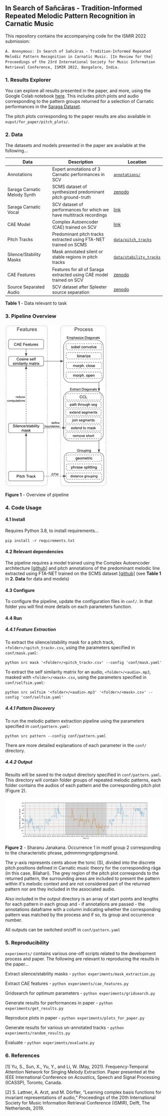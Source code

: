 ## In Search of Sañcāras - Tradition-Informed Repeated Melodic Pattern Recognition in Carnatic Music

This repository contains the accompanying code for the ISMIR 2022 submission:

`A. Anonymous: In Search of Sañcāras - Tradition-Informed Repeated Melodic Pattern Recognition in Carnatic Music. [In Review for the] Proceedings of the 23rd International Society for Music Information Retrieval Conference, ISMIR 2022, Bangalore, India.`

### 1. Results Explorer
You can explore all results presented in the paper, and more, using the Google Colab notebook [here](https://colab.research.google.com/drive/115wznvNTr0cdaKN3EBWuCJMz3n-A7P-J?usp=sharing). This includes pitch plots and audio corresponding to the pattern groups returned for a selection of Carnatic performances in the [Saraga Dataset](https://mtg.github.io/saraga/).

The pitch plots corresponding to the paper results are also available in `ouput/for_paper/pitch_plots/`.

### 2. Data
The datasets and models presented in the paper are available at the following...

| **Data**                     | **Description**                                                     | **Location**                                |
|------------------------------|---------------------------------------------------------------------|---------------------------------------------|
| Annotations                  | Expert annotations of 3 Carnatic performances in SCV                | [`annotations/`](https://github.com/searching-sancaras-ISMIR22/searching_for_sancaras/tree/main/annotations)              |
| Saraga Carnatic Melody Synth | SCMS dataset of synthesized predominant pitch ground-truth          | [zenodo](https://zenodo.org/record/5553925) |
| Saraga Carnatic Vocal        | SCV dataset of performances for which we have multitrack recordings | [link](url)								   |
| CAE Model                    | Complex Autoencoder (CAE) trained on SCV                            | [link](url)                                 |
| Pitch Tracks                 | Predominant pitch tracks extracted using FTA-NET trained on SCMS    | [`data/pitch_tracks`](https://github.com/searching-sancaras-ISMIR22/searching_for_sancaras/tree/main/data/pitch_tracks)                         |
| Silence/Stability Masks      | Mask annotated silent or stable regions in pitch tracks             | [`data/stability_tracks`](https://github.com/searching-sancaras-ISMIR22/searching_for_sancaras/tree/main/data/stability_tracks)              |
| CAE Features                 | Features for all of Saraga extracted using CAE model trained on SCV | [zenodo](url)                               |
| Source Separated Audio       | SCV dataset after Spleeter source separation                        | [zenodo](url)                               |

**Table 1** - Data relevant to task

### 3. Pipeline Overview

![Overview of pipeline](./plots_for_paper/schematic.png?raw=true)

**Figure 1** - Overview of pipeline


### 4. Code Usage

#### 4.1 Install
Requires Python 3.8, to install requirements...

`pip install -r requirements.txt`

#### 4.2 Relevant dependencies
The pipeline requires a model trained using the Complex Autoencoder architecture [[github]](https://github.com/SonyCSLParis/cae-invar) and pitch annotations of the predominant melodic line extracted using FTA-NET trained on the SCMS dataset [[github]](https://github.com/TISMIR22-Carnatic/carnatic-pitch-patterns)  (see **Table 1** in **2. Data** for data and models)

#### 4.3 Configure

To configure the pipeline, update the configuration files in `conf/`. In that folder you will find more details on each parameters function.

#### 4.4 Run

##### 4.4.1 Feature Extraction
To extract the silence/stability mask for a pitch track, `<folder>/<pitch_track>.csv`, using the parameters specified in `conf/mask.yaml`:

```
python src mask '<folder>/<pitch_track>.csv' --config 'conf/mask.yaml'
```

To extract the self similarity matrix for an audio, `<folder>/<audio>.mp3`, masked with `<folder>/<mask>.csv`, using the parameters specified in `conf/selfsim.yaml`:

```
python src selfsim '<folder>/<audio>.mp3' '<folder>/<mask>.csv' --config 'conf/selfsim.yaml'
```

##### 4.4.1 Pattern Discovery

To run the melodic pattern extraction pipeline using the parameters specified in `conf/pattern.yaml`:

```
python src pattern --config conf/pattern.yaml
```

There are more detailed explanations of each parameter in the `conf/` directory.

##### 4.4.2 Output

Results will be saved to the output directory specified in `conf/pattern.yaml`. This directory will contain folder groups of repeated melodic patterns, each folder contains the audios of each pattern and the corresponding pitch plot (Figure 2).

![Occurrence 1, motif group 2, Sharanu Janakana, pdmmmmgrrgdpmgrssnd](output/for_paper/pitch_plots/Sharanu%20Janakana/motif_2_len%3D9.5/1_time%3D4min-24.89sec.png?raw=true)

**Figure 2** - Sharanu Janakana. Occurrence 1 in motif group 2 corresponding to the characteristic phrase, pdmmmmgrrgdpmgrssnd.

The y-axis represents cents above the tonic (S), divided into the discrete pitch positions defined in Carnatic music theory for the corresponding rāga (in this case, Bilahari). The grey region of the pitch plot corresponds to the returned pattern, the surrounding areas are included to present the pattern within it's melodic context and are not considered part of the returned pattern nor are they included in the associated audio.

Also included in the output directory is an array of start points and lengths for each pattern in each group and - if annotations are passed - the annotations dataframe with a column indicating whether the corresponding pattern was matched by the process and if so, its group and occurrence number.

All outputs can be switched on/off in `conf/pattern.yaml`

### 5. Reproducibility

`experiments/` contains various one-off scripts related to the development process and paper. The following are relevant to reproducing the results in the paper...	

Extract silence/stability masks - `python experiments/mask_extraction.py`

Extract CAE features - `python experiments/cae_features.py`

Gridsearch for optimum parameters - `python experiments/gridsearch.py`

Generate results for performances in paper - `python experiments/get_results.py`

Reproduce plots in paper - `python experiments/plots_for_paper.py`

Generate results for various un-annotated tracks - `python experiments/random_results.py`

Evaluate - `python experiments/evaluate.py`

### 6. References

[1] Yu, S., Sun, X., Yu, Y., and Li, W. (May, 2021). Frequency-Temporal Attention Network for Singing Melody Extraction. Paper presented at the IEEE International Conference on Acoustics, Speech and Signal Processing (ICASSP), Toronto, Canada.

[2] S. Lattner, A. Arzt, and M. Dörfler, “Learning complex basis functions for invariant representations of audio,” Proceedings of the 20th International Society for Music Information Retrieval Conference (ISMIR), Delft, The Netherlands, 2019.
